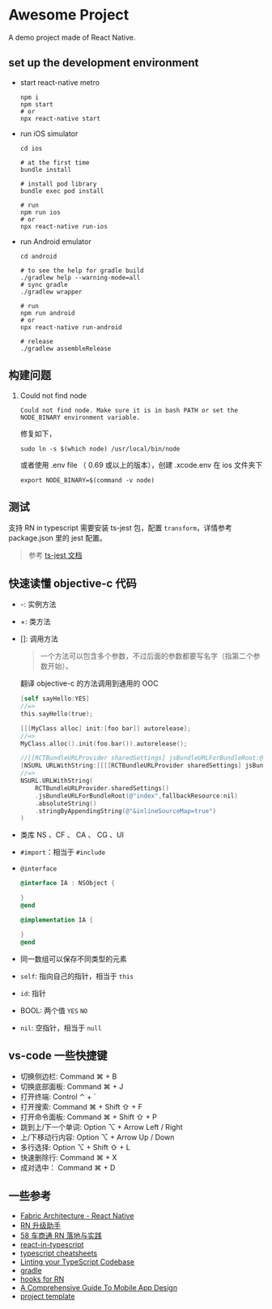 # Awesome Project

A demo project made of React Native.

## set up the development environment

- start react-native metro

   ```shell
   npm i
   npm start
   # or
   npx react-native start
   ```

- run iOS simulator

   ```shell
   cd ios
   
   # at the first time
   bundle install
   
   # install pod library
   bundle exec pod install
   
   # run
   npm run ios
   # or
   npx react-native run-ios
   ```

- run Android emulator

   ```shell
   cd android

   # to see the help for gradle build
   ./gradlew help --warning-mode=all
   # sync gradle
   ./gradlew wrapper

   # run
   npm run android
   # or
   npx react-native run-android

   # release
   ./gradlew assembleRelease
   ```

## 构建问题

1. Could not find node

   ```
   Could not find node. Make sure it is in bash PATH or set the    NODE_BINARY environment variable.
   ```

   修复如下，

   ```
   sudo ln -s $(which node) /usr/local/bin/node
   ```
   
   或者使用 .env file （ 0.69 或以上的版本），创建 .xcode.env 在 ios    文件夹下

   ```shell
   export NODE_BINARY=$(command -v node)
   ```

## 测试

支持 RN in typescript 需要安装 ts-jest 包，配置 `transform`，详情参考 package.json 里的 jest 配置。

>参考 [ts-jest 文档](https://kulshekhar.github.io/ts-jest/docs/guides/react-native/)

## 快速读懂 objective-c 代码

- \-: 实例方法
- \+: 类方法
- \[\]: 调用方法

   >一个方法可以包含多个参数，不过后面的参数都要写名字（指第二个参数开始）。

   翻译 objective-c 的方法调用到通用的 OOC

   ```objective-c
   [self sayHello:YES]
   //=> 
   this.sayHello(true);

   [[[MyClass alloc] init:[foo bar]] autorelease];
   //=>
   MyClass.alloc().init(foo.bar()).autorelease();
   
   //[[RCTBundleURLProvider sharedSettings] jsBundleURLForBundleRoot:@"index"]
   [NSURL URLWithString:[[[[RCTBundleURLProvider sharedSettings] jsBundleURLForBundleRoot:@"index" fallbackResource:nil] absoluteString]    stringByAppendingString:@"&inlineSourceMap=true" ]];
   //=> 
   NSURL.URLWithString(
       RCTBundleURLProvider.sharedSettings()
       .jsBundleURLForBundleRoot(@"index",fallbackResource:nil)
       .absoluteString()
       .stringByAppendingString(@"&inlineSourceMap=true")
   )
   ```

- 类库 NS 、CF 、 CA 、 CG 、UI
- `#import`：相当于 `#include`
- `@interface`

   ```objective-c
   @interface IA : NSObject {

   }
   @end

   @implementation IA {

   }
   @end
   ```

- 同一数组可以保存不同类型的元素
- `self`: 指向自己的指针，相当于 `this`
- `id`: 指针
- BOOL: 两个值 `YES` `NO`
- `nil`: 空指针，相当于 `null`

## vs-code 一些快捷键

- 切换侧边栏: Command ⌘ + B
- 切换底部面板: Command ⌘ + J
- 打开终端: Control ⌃ + `
- 打开搜索: Command ⌘ + Shift ⇧ + F
- 打开命令面板: Command ⌘ + Shift ⇧ + P
- 跳到上/下一个单词: Option ⌥ + Arrow Left / Right
- 上/下移动行内容: Option ⌥ + Arrow Up / Down
- 多行选择: Option ⌥ + Shift ⇧ + L
- 快速删除行: Command ⌘ + X
- 成对选中： Command ⌘ + D

## 一些参考

- [Fabric Architecture - React Native](https://medium.com/mindful-engineering/fabric-architecture-react-native-a4f5fd96b6d2)
- [RN 升级助手](https://react-native-community.github.io/upgrade-helper/)
- [58 车商通 RN 落地与实践 ](https://mp.weixin.qq.com/s?__biz=MzI1NDc5MzIxMw==&mid=2247487390&idx=1&sn=168e4c05f1f12ccdc2c99ad55db88f7b&chksm=ea3e8b0cdd49021a693295bde28f3c210463a644be9fb824a1ae563e18639fee826ff06ba091&scene=21)
- [react-in-typescript](https://react-typescript-cheatsheet.netlify.app/docs/basic/setup)
- [typescript cheatsheets](https://github.com/typescript-cheatsheets/react)
- [Linting your TypeScript Codebase](https://typescript-eslint.io/docs/linting/)
- [gradle](https://www.cnblogs.com/davenkin/p/gradle-learning-1.html)
- [hooks for RN](https://github.com/react-native-community/hooks)
- [A Comprehensive Guide To Mobile App Design](https://www.smashingmagazine.com/2018/02/comprehensive-guide-to-mobile-app-design/)
- [project template](https://instamobile.io/templates/)
